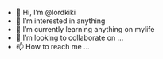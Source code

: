 - 👋 Hi, I’m @lordkiki
- 👀 I’m interested in anything
- 🌱 I’m currently learning anything on mylife
- 💞️ I’m looking to collaborate on ...
- 📫 How to reach me ...

<!---
lordkiki/lordkiki is a ✨ special ✨ repository because its `README.md` (this file) appears on your GitHub profile.
You can click the Preview link to take a look at your changes.
--->

